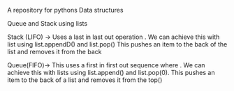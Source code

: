 A repository for pythons Data structures

Queue and Stack using lists

Stack (LIFO) -> Uses a last in last out operation . We can achieve this with list using list.appendD() and list.pop()
This pushes an item to the back of the list and removes it from the back

Queue(FIFO)-> This uses a first in first out sequence where . We can achieve this with lists using list.append() and list.pop(0).
This pushes an item to the back of a list and removes it from the top()
